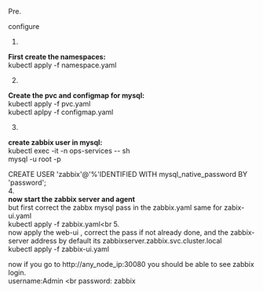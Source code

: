 Pre.

configure 

1.
<b>First create the namespaces:</b><br>
kubectl apply -f namespace.yaml

2.
<b>Create the pvc and configmap for mysql:</b><br>
kubectl apply -f pvc.yaml<br>
kubectl aplpy -f configmap.yaml<br>

3.
<b>create zabbix user in mysql:</b> <br>
kubectl exec -it -n ops-services <mysql-pod-name> -- sh <br>
mysql -u root -p

CREATE USER 'zabbix'@'%'IDENTIFIED WITH mysql_native_password BY 'password';<br>
4.<br>
<b>now start the zabbix server and agent</b><br>
but first correct the zabbx mysql pass in the zabbix.yaml same for zabix-ui.yaml<br>
kubectl apply -f zabbix.yaml<br
5.<br>
  now apply the web-ui , correct the pass if not already done, and the zabbix-server address by default its zabbixserver.zabbix.svc.cluster.local<br>
  kubectl apply -f zabbix-ui.yaml<br>
  
  now if you go to http://any_node_ip:30080 you should be able to see zabbix login.<br>
  username:Admin <br
  password: zabbix
  
